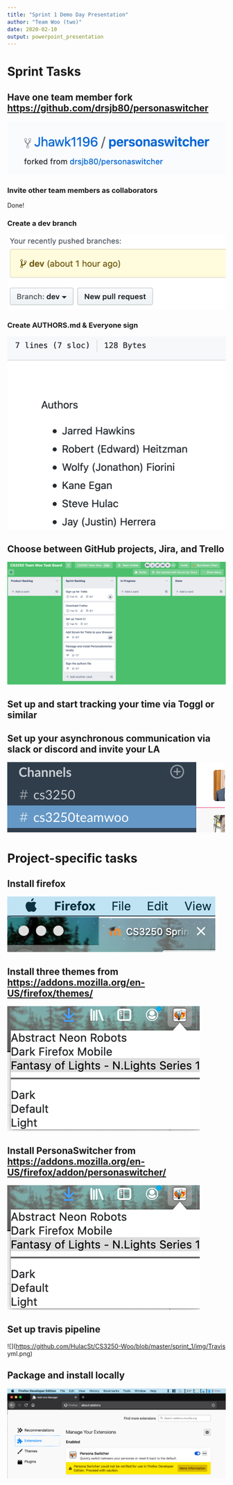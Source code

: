 ```yaml
---
title: "Sprint 1 Demo Day Presentation"
author: "Team Woo (two)"
date: 2020-02-10
output: powerpoint_presentation
---
```


# Sprint Tasks

## Have one team member fork https://github.com/drsjb80/personaswitcher
![fork](https://github.com/HulacSt/CS3250-Woo/blob/master/sprint_1/img/Fork.png)

### Invite other team members as collaborators
Done!

### Create a dev branch
![dev](https://github.com/HulacSt/CS3250-Woo/blob/master/sprint_1/img/Dev.png)

### Create AUTHORS.md & Everyone sign
![authors](https://github.com/HulacSt/CS3250-Woo/blob/master/sprint_1/img/Authors.png)

## Choose between GitHub projects, Jira, and Trello
![trello](https://github.com/HulacSt/CS3250-Woo/blob/master/sprint_1/img/Trello.png)

## Set up and start tracking your time via Toggl or similar


## Set up your asynchronous communication via slack or discord and invite your LA
![slack](https://github.com/HulacSt/CS3250-Woo/blob/master/sprint_1/img/Slack.png)

# Project-specific tasks

## Install firefox
![firefox](https://github.com/HulacSt/CS3250-Woo/blob/master/sprint_1/img/Firefox.png)

## Install three themes from https://addons.mozilla.org/en-US/firefox/themes/
![three themes](https://github.com/HulacSt/CS3250-Woo/blob/master/sprint_1/img/themes_switcher.png)

## Install PersonaSwitcher from https://addons.mozilla.org/en-US/firefox/addon/personaswitcher/
![three themes](https://github.com/HulacSt/CS3250-Woo/blob/master/sprint_1/img/themes_switcher.png)

## Set up travis pipeline
![](https://github.com/HulacSt/CS3250-Woo/blob/master/sprint_1/img/Travis yml.png)

## Package and install locally
![three themes](https://github.com/HulacSt/CS3250-Woo/blob/master/sprint_1/img/dev_from_package.png)
